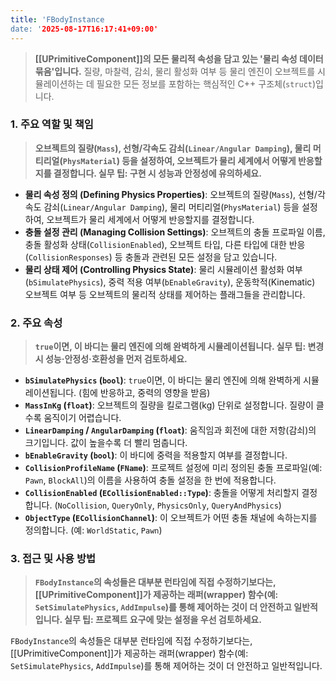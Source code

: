 ```yaml
---
title: 'FBodyInstance
date: '2025-08-17T16:17:41+09:00'
---
```




> **[[UPrimitiveComponent]]의 모든 물리적 속성을 담고 있는 '물리 속성 데이터 묶음'입니다.** 질량, 마찰력, 감쇠, 물리 활성화 여부 등 물리 엔진이 오브젝트를 시뮬레이션하는 데 필요한 모든 정보를 포함하는 핵심적인 C++ 구조체(`struct`)입니다.

### **1. 주요 역할 및 책임**
> **오브젝트의 질량(`Mass`), 선형/각속도 감쇠(`Linear/Angular Damping`), 물리 머티리얼(`PhysMaterial`) 등을 설정하여, 오브젝트가 물리 세계에서 어떻게 반응할지를 결정합니다. 실무 팁: 구현 시 성능과 안정성에 유의하세요.**
* **물리 속성 정의 (Defining Physics Properties)**:
	오브젝트의 질량(`Mass`), 선형/각속도 감쇠(`Linear/Angular Damping`), 물리 머티리얼(`PhysMaterial`) 등을 설정하여, 오브젝트가 물리 세계에서 어떻게 반응할지를 결정합니다.
* **충돌 설정 관리 (Managing Collision Settings)**:
	오브젝트의 충돌 프로파일 이름, 충돌 활성화 상태(`CollisionEnabled`), 오브젝트 타입, 다른 타입에 대한 반응(`CollisionResponses`) 등 충돌과 관련된 모든 설정을 담고 있습니다.
* **물리 상태 제어 (Controlling Physics State)**:
	물리 시뮬레이션 활성화 여부(`bSimulatePhysics`), 중력 적용 여부(`bEnableGravity`), 운동학적(Kinematic) 오브젝트 여부 등 오브젝트의 물리적 상태를 제어하는 플래그들을 관리합니다.

### **2. 주요 속성**
> **`true`이면, 이 바디는 물리 엔진에 의해 완벽하게 시뮬레이션됩니다. 실무 팁: 변경 시 성능·안정성·호환성을 먼저 검토하세요.**
* **`bSimulatePhysics` (`bool`)**:
	`true`이면, 이 바디는 물리 엔진에 의해 완벽하게 시뮬레이션됩니다. (힘에 반응하고, 중력의 영향을 받음)
* **`MassInKg` (`float`)**:
	오브젝트의 질량을 킬로그램(kg) 단위로 설정합니다. 질량이 클수록 움직이기 어렵습니다.
* **`LinearDamping` / `AngularDamping` (`float`)**:
	움직임과 회전에 대한 저항(감쇠)의 크기입니다. 값이 높을수록 더 빨리 멈춥니다.
* **`bEnableGravity` (`bool`)**:
	이 바디에 중력을 적용할지 여부를 결정합니다.
* **`CollisionProfileName` (`FName`)**:
	프로젝트 설정에 미리 정의된 충돌 프로파일(예: `Pawn`, `BlockAll`)의 이름을 사용하여 충돌 설정을 한 번에 적용합니다.
* **`CollisionEnabled` (`ECollisionEnabled::Type`)**:
	충돌을 어떻게 처리할지 결정합니다. (`NoCollision`, `QueryOnly`, `PhysicsOnly`, `QueryAndPhysics`)
* **`ObjectType` (`ECollisionChannel`)**:
	이 오브젝트가 어떤 충돌 채널에 속하는지를 정의합니다. (예: `WorldStatic`, `Pawn`)

### **3. 접근 및 사용 방법**
> **`FBodyInstance`의 속성들은 대부분 런타임에 직접 수정하기보다는, [[UPrimitiveComponent]]가 제공하는 래퍼(wrapper) 함수(예: `SetSimulatePhysics`, `AddImpulse`)를 통해 제어하는 것이 더 안전하고 일반적입니다. 실무 팁: 프로젝트 요구에 맞는 설정을 우선 검토하세요.**

`FBodyInstance`의 속성들은 대부분 런타임에 직접 수정하기보다는, [[UPrimitiveComponent]]가 제공하는 래퍼(wrapper) 함수(예: `SetSimulatePhysics`, `AddImpulse`)를 통해 제어하는 것이 더 안전하고 일반적입니다.
